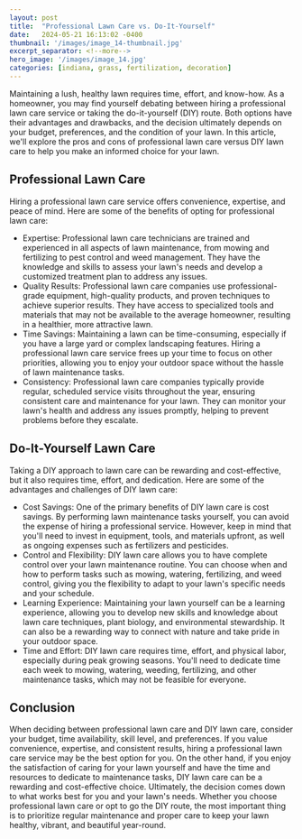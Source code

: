 ```yaml
---
layout: post
title:  "Professional Lawn Care vs. Do-It-Yourself"
date:   2024-05-21 16:13:02 -0400
thumbnail: '/images/image_14-thumbnail.jpg'
excerpt_separator: <!--more-->
hero_image: '/images/image_14.jpg'
categories: [indiana, grass, fertilization, decoration]
---
```

Maintaining a lush, healthy lawn requires time, effort, and know-how. As a homeowner, you may find yourself debating between hiring a professional lawn care service or taking the do-it-yourself (DIY) route. <!--more-->Both options have their advantages and drawbacks, and the decision ultimately depends on your budget, preferences, and the condition of your lawn. In this article, we'll explore the pros and cons of professional lawn care versus DIY lawn care to help you make an informed choice for your lawn.

## Professional Lawn Care
Hiring a professional lawn care service offers convenience, expertise, and peace of mind. Here are some of the benefits of opting for professional lawn care:
* Expertise: Professional lawn care technicians are trained and experienced in all aspects of lawn maintenance, from mowing and fertilizing to pest control and weed management. They have the knowledge and skills to assess your lawn's needs and develop a customized treatment plan to address any issues.
* Quality Results: Professional lawn care companies use professional-grade equipment, high-quality products, and proven techniques to achieve superior results. They have access to specialized tools and materials that may not be available to the average homeowner, resulting in a healthier, more attractive lawn.
* Time Savings: Maintaining a lawn can be time-consuming, especially if you have a large yard or complex landscaping features. Hiring a professional lawn care service frees up your time to focus on other priorities, allowing you to enjoy your outdoor space without the hassle of lawn maintenance tasks.
* Consistency: Professional lawn care companies typically provide regular, scheduled service visits throughout the year, ensuring consistent care and maintenance for your lawn. They can monitor your lawn's health and address any issues promptly, helping to prevent problems before they escalate.

## Do-It-Yourself Lawn Care
Taking a DIY approach to lawn care can be rewarding and cost-effective, but it also requires time, effort, and dedication. Here are some of the advantages and challenges of DIY lawn care:
* Cost Savings: One of the primary benefits of DIY lawn care is cost savings. By performing lawn maintenance tasks yourself, you can avoid the expense of hiring a professional service. However, keep in mind that you'll need to invest in equipment, tools, and materials upfront, as well as ongoing expenses such as fertilizers and pesticides.
* Control and Flexibility: DIY lawn care allows you to have complete control over your lawn maintenance routine. You can choose when and how to perform tasks such as mowing, watering, fertilizing, and weed control, giving you the flexibility to adapt to your lawn's specific needs and your schedule.
* Learning Experience: Maintaining your lawn yourself can be a learning experience, allowing you to develop new skills and knowledge about lawn care techniques, plant biology, and environmental stewardship. It can also be a rewarding way to connect with nature and take pride in your outdoor space.
* Time and Effort: DIY lawn care requires time, effort, and physical labor, especially during peak growing seasons. You'll need to dedicate time each week to mowing, watering, weeding, fertilizing, and other maintenance tasks, which may not be feasible for everyone.

## Conclusion
When deciding between professional lawn care and DIY lawn care, consider your budget, time availability, skill level, and preferences. If you value convenience, expertise, and consistent results, hiring a professional lawn care service may be the best option for you. On the other hand, if you enjoy the satisfaction of caring for your lawn yourself and have the time and resources to dedicate to maintenance tasks, DIY lawn care can be a rewarding and cost-effective choice. Ultimately, the decision comes down to what works best for you and your lawn's needs. Whether you choose professional lawn care or opt to go the DIY route, the most important thing is to prioritize regular maintenance and proper care to keep your lawn healthy, vibrant, and beautiful year-round.
